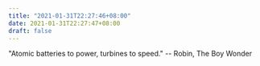 ```yaml
---
title: "2021-01-31T22:27:46+08:00"
date: 2021-01-31T22:27:47+08:00
draft: false
---
```


"Atomic batteries to power, turbines to speed."
-- Robin, The Boy Wonder
